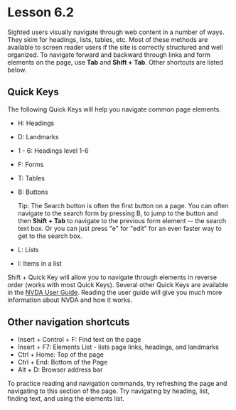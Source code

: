 # Lesson 6.2

Sighted users visually navigate through web content in a number of ways.
They skim for headings, lists, tables, etc. Most of these methods are
available to screen reader users if the site is correctly structured and
well organized. To navigate forward and backward through links and form
elements on the page, use **Tab** and **Shift + Tab**. Other shortcuts
are listed below.

## Quick Keys

The following Quick Keys will help you navigate common page elements.

-   H: Headings
-   D: Landmarks
-   1 - 6: Headings level 1-6
-   F: Forms
-   T: Tables
-   B: Buttons
       
       Tip: The Search button is often the first button on a page. You
        can often navigate to the search form by pressing B, to jump to
        the button and then **Shift + Tab** to navigate to the previous
  form element -- the search text box. Or you can just press "e" for "edit" for
  an even faster way to get to the search box.

-   L: Lists
-   I: Items in a list

Shift + Quick Key will allow you to navigate through elements in
reverse order (works with most Quick Keys). Several other Quick Keys
are available in the [NVDA User
Guide](https://www.nvaccess.org/files/nvda/documentation/userGuide.html).
Reading the user guide will give you much more information about NVDA and how it
works.

## Other navigation shortcuts

-   Insert + Control + F: Find text on the page
-   Insert + F7: Elements List - lists page links, headings, and landmarks
-   Ctrl + Home: Top of the page
-   Ctrl + End: Bottom of the Page
-   Alt + D: Browser address bar

To practice reading and navigation commands, try refreshing the page and
navigating to this section of the page. Try navigating by heading, list,
finding text, and using the elements list.
